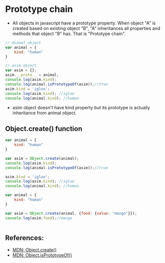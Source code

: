 # Prototype chain

- All objects in javascript have a prototype property. When object "A" is created based on existing object "B", "A" inheritances all properties and methods that object "B" has. That is "Prototype chain".

 
```js
// Animal object
var animal = {
    kind: "human"
}

// asim object
var asim = {};
asim.__proto__ = animal;
console.log(asim.kind);
console.log(animal.isPrototypeOf(asim));//true
asim.kind = 'igloo';
console.log(asim.kind); //igloo
console.log(animal.kind); //human
```
- asim object doesn't have kind property but its prototype is actually inheritance from animal object.

## Object.create() function


```js
var animal = {
    kind: "human"
}

var asim = Object.create(animal);
console.log(asim.kind);
console.log(animal.isPrototypeOf(asim));//true

asim.kind = 'igloo';
console.log(asim.kind); //igloo
console.log(animal.kind); //human
```


```js
var animal = {
    kind: "human"
}

var asim = Object.create(animal, {food: {value: "mango"}});
console.log(asim.food);//mango



```


## References:
- [MDN: Object.create()](https://developer.mozilla.org/en-US/docs/Web/JavaScript/Reference/Global_Objects/Object/create)
- [MDN: Object.isPrototypeOf()](https://developer.mozilla.org/en-US/docs/Web/JavaScript/Reference/Global_Objects/Object/isPrototypeOf)